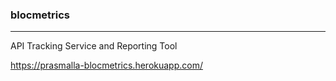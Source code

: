 ### blocmetrics
***
API Tracking Service and Reporting Tool

https://prasmalla-blocmetrics.herokuapp.com/